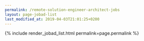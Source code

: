 ```yaml
---
permalink: /remote-solution-engineer-architect-jobs
layout: page-jobad-list
last_modified_at: 2019-04-03T21:01:25+0200
---
```

{% include render_jobad_list.html permalink=page.permalink %}
